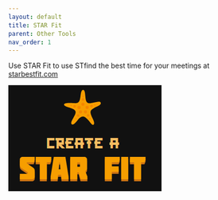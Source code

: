 ```yaml
---
layout: default
title: STAR Fit
parent: Other Tools
nav_order: 1
---
```


Use STAR Fit to use STfind the best time for your meetings at [starbestfit.com](https://starbestfit.com)

![](../images/star_fit.png)